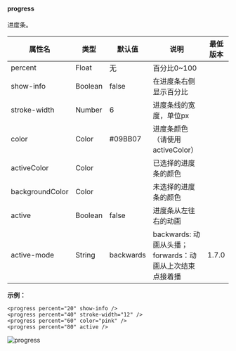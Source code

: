 <!-- https://developers.weixin.qq.com/miniprogram/dev/component/progress.html -->

#### progress

进度条。

  属性名            |  类型      |  默认值      |  说明                                    | 最低版本 
--------------------|------------|--------------|------------------------------------------|----------
  percent           |  Float     |  无          |  百分比0~100                             |          
  show-info         |  Boolean   |  false       |  在进度条右侧显示百分比                  |          
  stroke-width      |  Number    |  6           |  进度条线的宽度，单位px                  |          
  color             |  Color     |  #09BB07     |  进度条颜色 （请使用 activeColor）       |          
  activeColor       |  Color     |              |  已选择的进度条的颜色                    |          
  backgroundColor   |  Color     |              |  未选择的进度条的颜色                    |          
  active            |  Boolean   |  false       |  进度条从左往右的动画                    |          
  active-mode       |  String    |  backwards   |backwards: 动画从头播；forwards：动画从上次结束点接着播|  1.7.0   

**示例：**

    <progress percent="20" show-info />
    <progress percent="40" stroke-width="12" />
    <progress percent="60" color="pink" />
    <progress percent="80" active />
    

![progress](https://mp.weixin.qq.com/debug/wxadoc/dev/image/pic/progress.png?t=201838)
